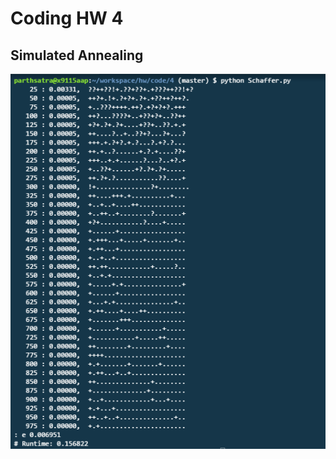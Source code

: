 # Coding HW 4

## Simulated Annealing

![result](https://github.com/Lost-In-MASE/x9115AAP/raw/master/hw/code/4/images/schaffer.PNG)
